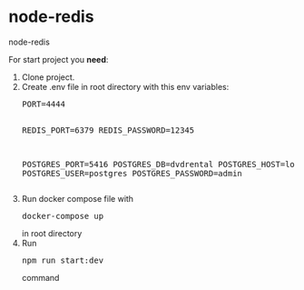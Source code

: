 # node-redis
node-redis

For start project you <b>need</b>:
<ol>
 <li>Clone project.</li>
 <li>Create .env file in root directory with this env variables: 
 <pre>PORT=4444

REDIS_PORT=6379
REDIS_PASSWORD=12345

POSTGRES_PORT=5416
POSTGRES_DB=dvdrental
POSTGRES_HOST=localhost
POSTGRES_USER=postgres
POSTGRES_PASSWORD=admin
</pre>
 </li>
 <li>Run docker compose file with <pre>docker-compose up</pre> in root directory</li>
 <li>Run  <pre>npm run start:dev</pre> command</li>
</ol>
